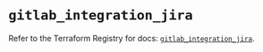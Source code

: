 # `gitlab_integration_jira`

Refer to the Terraform Registry for docs: [`gitlab_integration_jira`](https://registry.terraform.io/providers/gitlabhq/gitlab/17.0.1/docs/resources/integration_jira).
